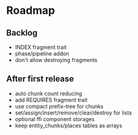 # Roadmap

## Backlog

- INDEX fragment trait
- phase/pipeline addon
- don't allow destroying fragments

## After first release

- auto chunk count reducing
- add REQUIRES fragment trait
- use compact prefix-tree for chunks
- set/assign/insert/remove/clear/destroy for lists
- optional ffi component storages
- keep entity_chunks/places tables as arrays
